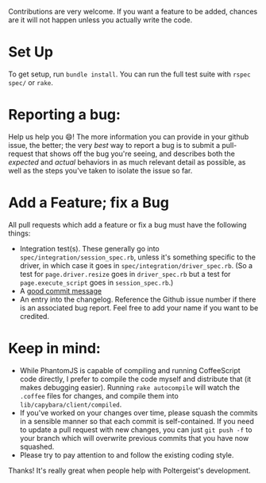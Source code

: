Contributions are very welcome. If you want a feature to be added,
chances are it will not happen unless you actually write the code.

# Set Up

To get setup, run `bundle install`.  You
can run the full test suite with `rspec spec/` or `rake`.

# Reporting a bug:

Help us help you :smile:! The more information you can provide in your
github issue, the better; the very *best* way to report a bug is to submit
a pull-request that shows off the bug you're seeing, and describes both the
*expected* and *actual* behaviors in as much relevant detail as possible,
as well as the steps you've taken to isolate the issue so far.

# Add a Feature; fix a Bug

All pull requests which add a feature or fix a bug must have the
following things:

* Integration test(s). These generally go into
  `spec/integration/session_spec.rb`, unless it's something specific to
  the driver, in which case it goes in `spec/integration/driver_spec.rb`.
  (So a test for `page.driver.resize` goes in `driver_spec.rb` but a test
  for `page.execute_script` goes in `session_spec.rb`.)
* A [good commit
  message](https://github.com/blog/926-shiny-new-commit-styles)
* An entry into the changelog. Reference the Github issue number if there is an
  associated bug report. Feel free to add your name if you want to be
  credited.

# Keep in mind:

* While PhantomJS is capable of compiling and running CoffeeScript code
  directly, I prefer to compile the code myself and distribute that (it
  makes debugging easier). Running `rake autocompile` will watch the
  `.coffee` files for changes, and compile them into
  `lib/capybara/client/compiled`.
* If you've worked on your changes over time, please squash the commits
  in a sensible manner so that each commit is self-contained. If you
  need to update a pull request with new changes, you can just `git push
  -f` to your branch which will overwrite previous commits that you have
  now squashed.
* Please try to pay attention to and follow the existing coding style.

Thanks! It's really great when people help with Poltergeist's
development.
